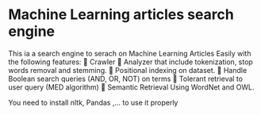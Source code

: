 # Machine Learning articles search engine
This ia a search engine to serach on Machine Learning Articles Easily
with the following features: 
 Crawler
 Analyzer that include tokenization, stop words removal and stemming.
 Positional indexing on dataset.
 Handle Boolean search queries (AND, OR, NOT) on terms
 Tolerant retrieval to user query (MED algorithm)
 Semantic Retrieval Using WordNet and OWL.

You need to install nltk, Pandas ,... to use it properly 
